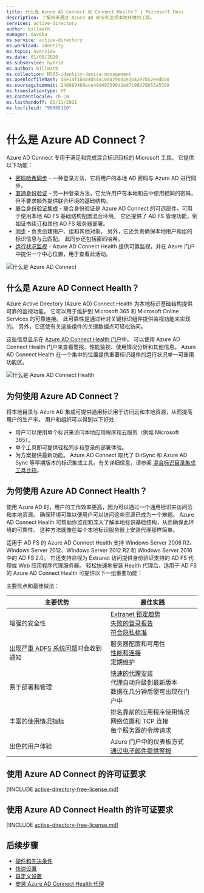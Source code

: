 ```yaml
---
title: 什么是 Azure AD Connect 和 Connect Health？ | Microsoft Docs
description: 了解用来通过 Azure AD 同步和监视本地环境的工具。
services: active-directory
author: billmath
manager: daveba
ms.service: active-directory
ms.workload: identity
ms.topic: overview
ms.date: 01/08/2020
ms.subservice: hybrid
ms.author: billmath
ms.collection: M365-identity-device-management
ms.openlocfilehash: d8e1af1848405441088796d2e3b42e7b52eedba8
ms.sourcegitcommit: 2488894b8ece49d493399d2ed7c98d29b53a5599
ms.translationtype: HT
ms.contentlocale: zh-CN
ms.lasthandoff: 01/11/2021
ms.locfileid: "98065110"
---
```

# <a name="what-is-azure-ad-connect"></a>什么是 Azure AD Connect？

Azure AD Connect 专用于满足和完成混合标识目标的 Microsoft 工具。  它提供以下功能：
     
- [密码哈希同步](whatis-phs.md) - 一种登录方法，它将用户的本地 AD 密码与 Azure AD 进行同步。
- [直通身份验证](how-to-connect-pta.md) - 另一种登录方法，它允许用户在本地和云中使用相同的密码，但不要求额外提供联合环境的基础结构。
- [联合身份验证集成](how-to-connect-fed-whatis.md) - 联合身份验证是 Azure AD Connect 的可选部件，可用于使用本地 AD FS 基础结构配置混合环境。 它还提供了 AD FS 管理功能，例如证书续订和其他 AD FS 服务器部署。
- [同步](how-to-connect-sync-whatis.md) - 负责创建用户、组和其他对象。  另外，它还负责确保本地用户和组的标识信息与云匹配。  此同步还包括密码哈希。
- [运行状况监视](whatis-azure-ad-connect.md#what-is-azure-ad-connect-health) - Azure AD Connect Health 提供可靠监视，并在 Azure 门户中提供一个中心位置，用于查看此活动。 


![什么是 Azure AD Connect](./media/whatis-hybrid-identity/arch.png)



## <a name="what-is-azure-ad-connect-health"></a>什么是 Azure AD Connect Health？

Azure Active Directory (Azure AD) Connect Health 为本地标识基础结构提供可靠的监视功能。 它可以用于维护到 Microsoft 365 和 Microsoft Online Services 的可靠连接。  此可靠性是通过针对关键标识组件提供监视功能来实现的。 另外，它还使有关这些组件的关键数据点可轻松访问。

这些信息显示在 [Azure AD Connect Health 门户](https://aka.ms/aadconnecthealth)中。 可以使用 Azure AD Connect Health 门户来查看警报、性能监视、使用情况分析和其他信息。 Azure AD Connect Health 在一个集中的位置提供重要标识组件的运行状况单一可重用功能区。

![什么是 Azure AD Connect Health](./media/whatis-hybrid-identity-health/aadconnecthealth2.png)

## <a name="why-use-azure-ad-connect"></a>为何使用 Azure AD Connect？
将本地目录与 Azure AD 集成可提供通用标识用于访问云和本地资源，从而提高用户的生产率。 用户和组织可以得到以下好处：

* 用户可以使用单个标识来访问本地应用程序和云服务（例如 Microsoft 365）。
* 单个工具即可提供轻松同步和登录的部署体验。
* 为方案提供最新功能。 Azure AD Connect 取代了 DirSync 和 Azure AD Sync 等早期版本的标识集成工具。有关详细信息，请参阅 [混合标识目录集成工具比较](plan-hybrid-identity-design-considerations-tools-comparison.md)。

## <a name="why-use-azure-ad-connect-health"></a>为何使用 Azure AD Connect Health？
使用 Azure AD 时，用户的工作效率更高，因为可以通过一个通用标识来访问云和本地资源。 确保环境可靠以便用户可以访问这些资源已成为一个难题。  Azure AD Connect Health 可帮助你监视和深入了解本地标识基础结构，从而确保此环境的可靠性。 这种方法就像在每个本地标识服务器上安装代理那样简单。

适用于 AD FS 的 Azure AD Connect Health 支持 Windows Server 2008 R2、Windows Server 2012、Windows Server 2012 R2 和 Windows Server 2016 中的 AD FS 2.0。 它还支持监视为 Extranet 访问提供身份验证支持的 AD FS 代理或 Web 应用程序代理服务器。 轻松快速地安装 Health 代理后，适用于 AD FS 的 Azure AD Connect Health 可提供以下一组重要功能：

主要优点和最佳做法：

|主要优势|最佳实践|
|-----|-----|
|增强的安全性|[Extranet 锁定趋势](how-to-connect-health-adfs.md#usage-analytics-for-ad-fs)</br>[失败的登录报告](how-to-connect-health-adfs-risky-ip.md)</br>[符合隐私标准](reference-connect-health-user-privacy.md)|
|[出现严重 ADFS 系统问题](how-to-connect-health-alert-catalog.md#alerts-for-active-directory-federation-services)时会收到通知|服务器配置和可用性</br>[性能和连接](how-to-connect-health-adfs.md#performance-monitoring-for-ad-fs)</br>定期维护|
|易于部署和管理|[快速的代理安装](how-to-connect-health-agent-install.md#install-the-agent-for-ad-fs)</br>代理自动升级到最新版本</br>数据在几分钟后便可出现在门户中|
丰富的[使用情况指标](how-to-connect-health-adfs.md#usage-analytics-for-ad-fs)|排名靠前的应用程序使用情况</br>网络位置和 TCP 连接</br>每个服务器的令牌请求|
|出色的用户体验|Azure 门户中的仪表板方式</br>[通过电子邮件提供警报](how-to-connect-health-adfs.md#alerts-for-ad-fs)|


## <a name="license-requirements-for-using-azure-ad-connect"></a>使用 Azure AD Connect 的许可证要求

[!INCLUDE [active-directory-free-license.md](../../../includes/active-directory-free-license.md)]

## <a name="license-requirements-for-using-azure-ad-connect-health"></a>使用 Azure AD Connect Health 的许可证要求
[!INCLUDE [active-directory-free-license.md](../../../includes/active-directory-p1-license.md)]

## <a name="next-steps"></a>后续步骤

- [硬件和先决条件](how-to-connect-install-prerequisites.md) 
- [快速设置](how-to-connect-install-express.md)
- [自定义设置](how-to-connect-install-custom.md)
- [安装 Azure AD Connect Health 代理](how-to-connect-health-agent-install.md)
